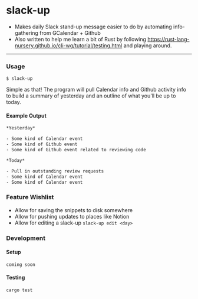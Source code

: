 # slack-up
* Makes daily Slack stand-up message easier to do by automating info-gathering from GCalendar + Github
* Also written to help me learn a bit of Rust by following https://rust-lang-nursery.github.io/cli-wg/tutorial/testing.html and playing around.

----
 
### Usage

`$ slack-up` 

Simple as that! The program will pull Calendar info and Github activity info
to build a summary of yesterday and an outline of what you'll be
up to today.

#### Example Output

```bash
*Yesterday*

- Some kind of Calendar event
- Some kind of Github event
- Some kind of Github event related to reviewing code

*Today*

- Pull in outstanding review requests
- Some kind of Calendar event
- Some kind of Calendar event
```

### Feature Wishlist

- Allow for saving the snippets to disk somewhere
- Allow for pushing updates to places like Notion
- Allow for editing a slack-up `slack-up edit <day>` 

### Development

#### Setup

`coming soon`

#### Testing

`cargo test`

